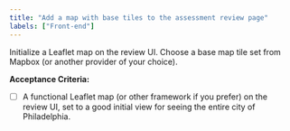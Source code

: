 ```yaml
---
title: "Add a map with base tiles to the assessment review page"
labels: ["Front-end"]
---
```


Initialize a Leaflet map on the review UI. Choose a base map tile set from Mapbox (or another provider of your choice).

**Acceptance Criteria:**
- [ ] A functional Leaflet map (or other framework if you prefer) on the review UI, set to a good initial view for seeing the entire city of Philadelphia.